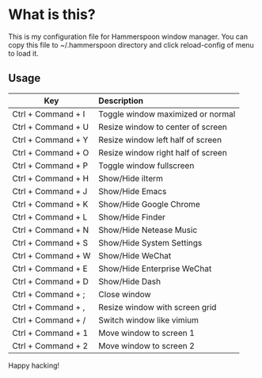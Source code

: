 # What is this?
This is my configuration file for Hammerspoon window manager.
You can copy this file to ~/.hammerspoon directory and click reload-config of menu to load it.

## Usage

| Key                | Description                        |
| --------           | :-----                             |
| Ctrl + Command + I | Toggle window maximized or normal  |
| Ctrl + Command + U | Resize window to center of screen  |
| Ctrl + Command + Y | Resize window left half of screen  |
| Ctrl + Command + O | Resize window right half of screen |
| Ctrl + Command + P | Toggle window fullscreen           |
| Ctrl + Command + H | Show/Hide iIterm                   |
| Ctrl + Command + J | Show/Hide Emacs                    |
| Ctrl + Command + K | Show/Hide Google Chrome            |
| Ctrl + Command + L | Show/Hide Finder                   |
| Ctrl + Command + N | Show/Hide Netease Music            |
| Ctrl + Command + S | Show/Hide System Settings          |
| Ctrl + Command + W | Show/Hide WeChat                   |
| Ctrl + Command + E | Show/Hide Enterprise WeChat        |
| Ctrl + Command + D | Show/Hide Dash                     |
| Ctrl + Command + ; | Close window                       |
| Ctrl + Command + , | Resize window with screen grid     |
| Ctrl + Command + / | Switch window like vimium          |
| Ctrl + Command + 1 | Move window to screen 1            |
| Ctrl + Command + 2 | Move window to screen 2            |

Happy hacking!
